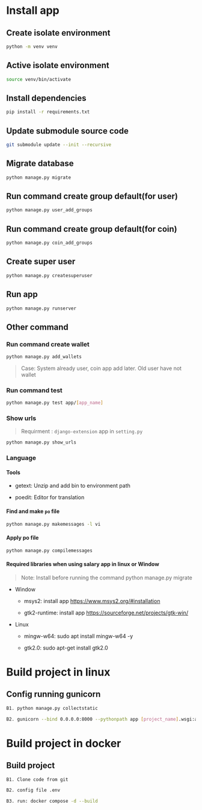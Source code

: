 # Install app

## Create isolate environment

```bash
python -m venv venv
```

## Active isolate environment

```bash
source venv/bin/activate
```

## Install dependencies

```bash
pip install -r requirements.txt
```

## Update submodule source code

```bash
git submodule update --init --recursive
```

## Migrate database

```bash
python manage.py migrate
```

## Run command create group default(for user)

```bash
python manage.py user_add_groups
```

## Run command create group default(for coin)

```bash
python manage.py coin_add_groups
```

## Create super user

```bash
python manage.py createsuperuser
```

## Run app

```bash
python manage.py runserver
```

## Other command

### Run command create wallet

```bash
python manage.py add_wallets
```

> Case: System already user, coin app add later. Old user have not wallet

### Run command test

```bash
python manage.py test app/[app_name]
```

### Show urls

> Requirment : `django-extension` app in `setting.py`

```bash
python manage.py show_urls
```

### Language

#### Tools

- getext: Unzip and add bin to environment path

- poedit: Editor for translation

#### Find and make `po` file

```bash
python manage.py makemessages -l vi
```

#### Apply po file

```bash
python manage.py compilemessages 
```

#### Required libraries when using salary app in linux or Window

> Note: Install before running the command python manage.py migrate

 * Window
    - msys2: install app https://www.msys2.org/#installation

    - gtk2-runtime: install app https://sourceforge.net/projects/gtk-win/

 * Linux 
    - mingw-w64: sudo apt install mingw-w64 -y

    - gtk2.0: sudo apt-get install gtk2.0

# Build project in linux 

## Config running gunicorn


```bash
B1. python manage.py collectstatic
```

```bash
B2. gunicorn --bind 0.0.0.0:8000 --pythonpath app [project_name].wsgi:application
```

# Build project in docker

## Build project 

```bash
B1. Clone code from git 
```

```bash
B2. config file .env
```

```bash
B3. run: docker compose -d --build
```
